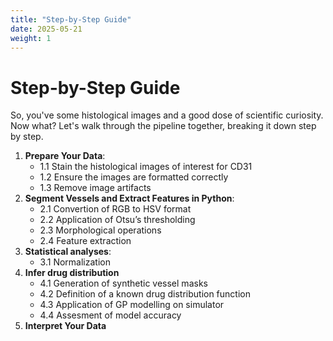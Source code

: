 ```yaml
---
title: "Step-by-Step Guide"
date: 2025-05-21
weight: 1
---
```

# Step-by-Step Guide

So, you've some histological images and a good dose of scientific curiosity. Now what? Let's walk through the pipeline together, breaking it down step by step.

1. **Prepare Your Data**:
   - 1.1 Stain the histological images of interest for CD31
   - 1.2 Ensure the images are formatted correctly
   - 1.3 Remove image artifacts
2. **Segment Vessels and Extract Features in Python**:
   - 2.1 Convertion of RGB to HSV format
   - 2.2 Application of Otsu’s thresholding
   - 2.3 Morphological operations
   - 2.4 Feature extraction
3. **Statistical analyses**:
   - 3.1 Normalization
4. **Infer drug distribution**
   - 4.1 Generation of synthetic vessel masks
   - 4.2 Definition of a known drug distribution function
   - 4.3 Application of GP modelling on simulator
   - 4.4 Assesment of model accuracy
5. **Interpret Your Data**